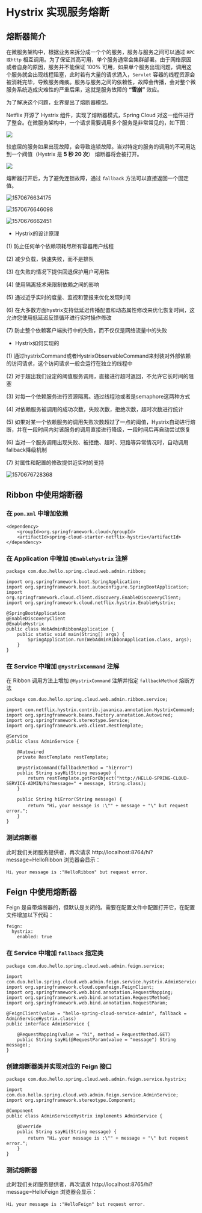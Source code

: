 # Hystrix 实现服务熔断

## 熔断器简介

在微服务架构中，根据业务来拆分成一个个的服务，服务与服务之间可以通过 `RPC或http` 相互调用。为了保证其高可用，单个服务通常会集群部署。由于网络原因或者自身的原因，服务并不能保证 100% 可用，如果单个服务出现问题，调用这个服务就会出现线程阻塞，此时若有大量的请求涌入，`Servlet` 容器的线程资源会被消耗完毕，导致服务瘫痪。服务与服务之间的依赖性，故障会传播，会对整个微服务系统造成灾难性的严重后果，这就是服务故障的 **“雪崩”** 效应。

为了解决这个问题，业界提出了熔断器模型。

Netflix 开源了 Hystrix 组件，实现了熔断器模式，Spring Cloud 对这一组件进行了整合。在微服务架构中，一个请求需要调用多个服务是非常常见的，如下图：

![](pic\11.png)

较底层的服务如果出现故障，会导致连锁故障。当对特定的服务的调用的不可用达到一个阀值（Hystrix 是 **5 秒 20 次**） 熔断器将会被打开。

![](pic\12.png)

熔断器打开后，为了避免连锁故障，通过 `fallback` 方法可以直接返回一个固定值。







![1570676634175](pic\1570676634175.png)





![1570676646098](pic\1570676646098.png)



![1570676662451](pic\1570676662451.png)





- Hystrix的设计原理

(1)      防止任何单个依赖项耗尽所有容器用户线程

(2)      减少负载，快速失败，而不是排队

(3)      在失败的情况下提供回退保护用户可用性

(4)      使用隔离技术来限制依赖之间的影响

(5)      通过近乎实时的度量、监视和警报来优化发现时间

(6)      在大多数方面hystrix支持低延迟传播配置和动态属性修改来优化恢复时间，这允许您使用低延迟反馈循环进行实时操作修改

(7)      防止整个依赖客户端执行中的失败，而不仅仅是网络流量中的失败



- Hystrix如何实现的

(1)      通过hystrixCommand或者HystrixObservableCommand来封装对外部依赖的访问请求，这个访问请求一般会运行在独立的线程中

(2)      对于超出我们设定的阈值服务调用，直接进行超时返回，不允许它长时间的阻塞

(3)      对每一个依赖服务进行资源隔离。通过线程池或者是semaphore这两种方式

(4)      对依赖服务被调用的成功次数，失败次数，拒绝次数，超时次数进行统计

(5)      如果对某一个依赖服务的调用失败次数超过了一点的阈值，Hystrix自动进行熔断，并在一段时间内对该服务的调用直接进行降级，一段时间后再自动尝试恢复

(6)      当对一个服务调用出现失败、被拒绝、超时、短路等异常情况时，自动调用fallback降级机制

(7)      对属性和配置的修改提供近实时的支持









![1570676728368](pic\1570676728368.png)



## Ribbon 中使用熔断器

### 在 `pom.xml` 中增加依赖

```
<dependency>
    <groupId>org.springframework.cloud</groupId>
    <artifactId>spring-cloud-starter-netflix-hystrix</artifactId>
</dependency>
```

### 在 Application 中增加 `@EnableHystrix` 注解

```
package com.duo.hello.spring.cloud.web.admin.ribbon;

import org.springframework.boot.SpringApplication;
import org.springframework.boot.autoconfigure.SpringBootApplication;
import org.springframework.cloud.client.discovery.EnableDiscoveryClient;
import org.springframework.cloud.netflix.hystrix.EnableHystrix;

@SpringBootApplication
@EnableDiscoveryClient
@EnableHystrix
public class WebAdminRibbonApplication {
    public static void main(String[] args) {
        SpringApplication.run(WebAdminRibbonApplication.class, args);
    }
}
```

### 在 Service 中增加 `@HystrixCommand` 注解

在 Ribbon 调用方法上增加 `@HystrixCommand` 注解并指定 `fallbackMethod` 熔断方法

```
package com.duo.hello.spring.cloud.web.admin.ribbon.service;

import com.netflix.hystrix.contrib.javanica.annotation.HystrixCommand;
import org.springframework.beans.factory.annotation.Autowired;
import org.springframework.stereotype.Service;
import org.springframework.web.client.RestTemplate;

@Service
public class AdminService {

    @Autowired
    private RestTemplate restTemplate;

    @HystrixCommand(fallbackMethod = "hiError")
    public String sayHi(String message) {
        return restTemplate.getForObject("http://HELLO-SPRING-CLOUD-SERVICE-ADMIN/hi?message=" + message, String.class);
    }

    public String hiError(String message) {
        return "Hi，your message is :\"" + message + "\" but request error.";
    }
}
```

### 测试熔断器

此时我们关闭服务提供者，再次请求 http://localhost:8764/hi?message=HelloRibbon 浏览器会显示：

```
Hi，your message is :"HelloRibbon" but request error.
```

## Feign 中使用熔断器

Feign 是自带熔断器的，但默认是关闭的。需要在配置文件中配置打开它，在配置文件增加以下代码：

```
feign:
  hystrix:
    enabled: true
```

### 在 Service 中增加 `fallback` 指定类

```
package com.duo.hello.spring.cloud.web.admin.feign.service;

import com.duo.hello.spring.cloud.web.admin.feign.service.hystrix.AdminServiceHystrix;
import org.springframework.cloud.openfeign.FeignClient;
import org.springframework.web.bind.annotation.RequestMapping;
import org.springframework.web.bind.annotation.RequestMethod;
import org.springframework.web.bind.annotation.RequestParam;

@FeignClient(value = "hello-spring-cloud-service-admin", fallback = AdminServiceHystrix.class)
public interface AdminService {

    @RequestMapping(value = "hi", method = RequestMethod.GET)
    public String sayHi(@RequestParam(value = "message") String message);
}
```

### 创建熔断器类并实现对应的 Feign 接口

```
package com.duo.hello.spring.cloud.web.admin.feign.service.hystrix;

import com.duo.hello.spring.cloud.web.admin.feign.service.AdminService;
import org.springframework.stereotype.Component;

@Component
public class AdminServiceHystrix implements AdminService {

    @Override
    public String sayHi(String message) {
        return "Hi，your message is :\"" + message + "\" but request error.";
    }
}
```

### 测试熔断器

此时我们关闭服务提供者，再次请求 http://localhost:8765/hi?message=HelloFeign 浏览器会显示：

```
Hi，your message is :"HelloFeign" but request error.
```



